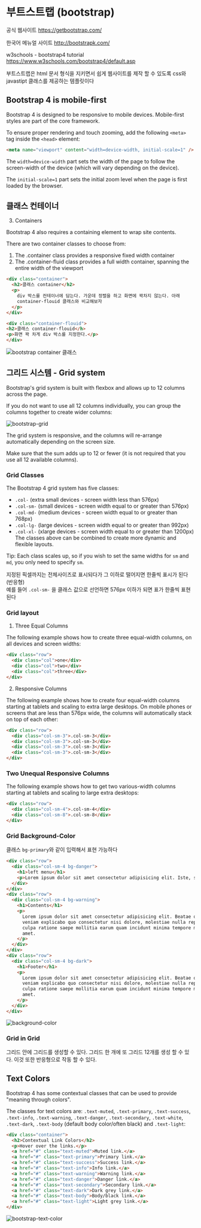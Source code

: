 # 부트스트랩 (bootstrap)

공식 웹사이트
<https://getbootstrap.com/>

한국어 메뉴얼 사이트
<http://bootstrapk.com/>

w3schools - bootstrap4 tutorial
<https://www.w3schools.com/bootstrap4/default.asp>

부트스트랩은 html 문서 형식을 지키면서 쉽게 웹사이트를 제작 할 수 있도록 css와 javastipt 클래스를 제공하는 템플릿이다

## Bootstrap 4 is mobile-first

Bootstrap 4 is designed to be responsive to mobile devices. Mobile-first styles are part of the core framework.

To ensure proper rendering and touch zooming, add the following `<meta>` tag inside the `<head>` element:

```html
<meta name="viewport" content="width=device-width, initial-scale=1" />
```

The `width=device-width` part sets the width of the page to follow the screen-width of the device (which will vary depending on the device).

The `initial-scale=1` part sets the initial zoom level when the page is first loaded by the browser.

## 클래스 컨테이너

3. Containers

Bootstrap 4 also requires a containing element to wrap site contents.

There are two container classes to choose from:

1. The .container class provides a responsive fixed width container
2. The .container-fluid class provides a full width container, spanning the entire width of the viewport

```html
<div class="container">
  <h2>클래스 container</h2>
  <p>
    div 박스를 컨테이너에 담는다. 가운데 정렬을 하고 화면에 꽉차지 않는다. 아래
    container-flouid 클래스와 비교해보자
  </p>
</div>
```

```html
<div class="container-flouid">
<h2>클래스 container-flouid</h>
<p>화면 꽉 차게 div 박스를 지정한다.</p>
</div>
```

![bootstrap container 클래스](./imgs/bootstrap-container.png)

## 그리드 시스템 - Grid system

Bootstrap's grid system is built with flexbox and allows up to 12 columns across the page.

If you do not want to use all 12 columns individually, you can group the columns together to create wider columns:

![bootstrap-grid](./imgs/bootstrap-grid.png)

The grid system is responsive, and the columns will re-arrange automatically depending on the screen size.

Make sure that the sum adds up to 12 or fewer (it is not required that you use all 12 available columns).

### Grid Classes

The Bootstrap 4 grid system has five classes:

- `.col-` (extra small devices - screen width less than 576px)
- `.col-sm-` (small devices - screen width equal to or greater than 576px)
- `.col-md-` (medium devices - screen width equal to or greater than 768px)
- `.col-lg-` (large devices - screen width equal to or greater than 992px)
- `.col-xl-` (xlarge devices - screen width equal to or greater than 1200px)
  The classes above can be combined to create more dynamic and flexible layouts.

Tip: Each class scales up, so if you wish to set the same widths for `sm` and `md`, you only need to specify `sm`.

지정된 픽셀까지는 전체사이즈로 표시되다가 그 이하로 떨어지면 한줄씩 표시가 된다(반응형)  
예를 들어 `.col-sm-` 을 클래스 값으로 선언하면 576px 이하가 되면 표가 한줄씩 표현된다

### Grid layout

1. Three Equal Columns

The following example shows how to create three equal-width columns, on all devices and screen widths:

```html
<div class="row">
  <div class="col">one</div>
  <div class="col">two</div>
  <div class="col">three</div>
</div>
```

2. Responsive Columns

The following example shows how to create four equal-width columns starting at tablets and scaling to extra large desktops. On mobile phones or screens that are less than 576px wide, the columns will automatically stack on top of each other:

```html
<div class="row">
  <div class="col-sm-3">.col-sm-3</div>
  <div class="col-sm-3">.col-sm-3</div>
  <div class="col-sm-3">.col-sm-3</div>
  <div class="col-sm-3">.col-sm-3</div>
</div>
```

### Two Unequal Responsive Columns

The following example shows how to get two various-width columns starting at tablets and scaling to large extra desktops:

```html
<div class="row">
  <div class="col-sm-4">.col-sm-4</div>
  <div class="col-sm-8">.col-sm-8</div>
</div>
```

### Grid Background-Color

클래스 `bg-primary`와 같이 입력해서 표현 가능하다

```html
<div class="row">
  <div class="col-sm-4 bg-danger">
    <h1>left menu</h1>
    <p>Lorem ipsum dolor sit amet consectetur adipisicing elit. Iste, sint!</p>
  </div>
</div>
<div class="row">
  <div class="col-sm-4 bg-warning">
    <h1>Contents</h1>
    <p>
      Lorem ipsum dolor sit amet consectetur adipisicing elit. Beatae omnis
      veniam explicabo quo consectetur nisi dolore, molestiae nulla repellendus
      culpa ratione saepe mollitia earum quam incidunt minima tempore maxime
      amet.
    </p>
  </div>
</div>
<div class="row">
  <div class="col-sm-4 bg-dark">
    <h1>Footer</h1>
    <p>
      Lorem ipsum dolor sit amet consectetur adipisicing elit. Beatae omnis
      veniam explicabo quo consectetur nisi dolore, molestiae nulla repellendus
      culpa ratione saepe mollitia earum quam incidunt minima tempore maxime
      amet.
    </p>
  </div>
</div>
```

![background-color](./imgs/bootstrap-grid-bg.png)

### Grid in Grid

그리드 안에 그리드를 생성할 수 있다.
그리드 한 개에 또 그리드 12개를 생성 할 수 있다. 이것 또한 반응형으로 작동 할 수 있다.

## Text Colors

Bootstrap 4 has some contextual classes that can be used to provide "meaning through colors".

The classes for text colors are: `.text-muted`, `.text-primary`, `.text-success`, `.text-info`, `.text-warning`, `.text-danger`, `.text-secondary`, `.text-white`, `.text-dark`, `.text-body` (default body color/often black) and `.text-light`:

```html
<div class="container">
  <h2>Contextual Link Colors</h2>
  <p>Hover over the links.</p>
  <a href="#" class="text-muted">Muted link.</a>
  <a href="#" class="text-primary">Primary link.</a>
  <a href="#" class="text-success">Success link.</a>
  <a href="#" class="text-info">Info link.</a>
  <a href="#" class="text-warning">Warning link.</a>
  <a href="#" class="text-danger">Danger link.</a>
  <a href="#" class="text-secondary">Secondary link.</a>
  <a href="#" class="text-dark">Dark grey link.</a>
  <a href="#" class="text-body">Body/black link.</a>
  <a href="#" class="text-light">Light grey link.</a>
</div>
```

![bootstrap-text-color](./imgs/bootstrap-text-color.png)
